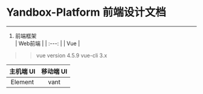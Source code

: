 # Yandbox-Platform 前端设计文档
---

1. 前端框架  
   | Web前端 |
   | :---: |
   | Vue |
   
>> vue version 4.5.9
>> vue-cli 3.x

   | 主机端 UI | 移动端 UI |
   | :---: | :---: |
   | Element | vant |
